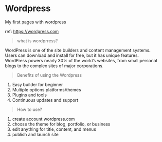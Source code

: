 # Wordpress 

My first pages with wordpress

ref: <a href='https://wordpress.com'>https://wordpress.com</a>


> what is wordprress?

WordPress is one of the site builders and content management systems. Users can download and install for free, but it has unique features.
WordPress powers nearly 30% of the world’s websites, from small personal blogs to the complex sites of major corporations.

> Benefits of using the Wordpress

1. Easy builder for beginner
2. Multiple options platforms/themes
3. Plugins and tools 
4. Continuous updates and support

> How to use?
1. create account wordpress.com 
2. choose the theme for blog, portfolio, or business
3. edit anything for title, content, and menus
4. publish and launch site
